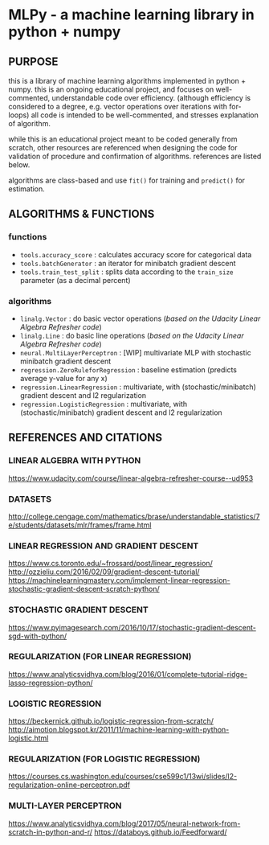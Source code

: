 # MLPy - a machine learning library in python + numpy

## PURPOSE

this is a library of machine learning algorithms implemented in python + numpy.
this is an ongoing educational project, and focuses on well-commented, understandable code over efficiency.
(although efficiency is considered to a degree, e.g. vector operations over iterations with for-loops)
all code is intended to be well-commented, and stresses explanation of algorithm.

while this is an educational project meant to be coded generally from scratch, other resources are referenced when designing the code for validation of procedure and confirmation of algorithms. references are listed below.

algorithms are class-based and use `fit()` for training and `predict()` for estimation.

## ALGORITHMS & FUNCTIONS

### functions
- `tools.accuracy_score` : calculates accuracy score for categorical data
- `tools.batchGenerator` : an iterator for minibatch gradient descent
- `tools.train_test_split` : splits data according to the `train_size` parameter (as a decimal percent)

### algorithms
- `linalg.Vector` : do basic vector operations (*based on the Udacity Linear Algebra Refresher code*)
- `linalg.Line` : do basic line operations (*based on the Udacity Linear Algebra Refresher code*)
- `neural.MultiLayerPerceptron` : [WIP] multivariate MLP with stochastic minibatch gradient descent
- `regression.ZeroRuleforRegression` : baseline estimation (predicts average y-value for any x)
- `regression.LinearRegression` : multivariate, with (stochastic/minibatch) gradient descent and l2 regularization
- `regression.LogisticRegression` : multivariate, with (stochastic/minibatch) gradient descent and l2 regularization

## REFERENCES AND CITATIONS

### LINEAR ALGEBRA WITH PYTHON
https://www.udacity.com/course/linear-algebra-refresher-course--ud953

### DATASETS
http://college.cengage.com/mathematics/brase/understandable_statistics/7e/students/datasets/mlr/frames/frame.html

### LINEAR REGRESSION AND GRADIENT DESCENT
https://www.cs.toronto.edu/~frossard/post/linear_regression/
http://ozzieliu.com/2016/02/09/gradient-descent-tutorial/
https://machinelearningmastery.com/implement-linear-regression-stochastic-gradient-descent-scratch-python/

### STOCHASTIC GRADIENT DESCENT
https://www.pyimagesearch.com/2016/10/17/stochastic-gradient-descent-sgd-with-python/

### REGULARIZATION (FOR LINEAR REGRESSION)
https://www.analyticsvidhya.com/blog/2016/01/complete-tutorial-ridge-lasso-regression-python/

### LOGISTIC REGRESSION
https://beckernick.github.io/logistic-regression-from-scratch/
http://aimotion.blogspot.kr/2011/11/machine-learning-with-python-logistic.html

### REGULARIZATION (FOR LOGISTIC REGRESSION)
https://courses.cs.washington.edu/courses/cse599c1/13wi/slides/l2-regularization-online-perceptron.pdf

### MULTI-LAYER PERCEPTRON
https://www.analyticsvidhya.com/blog/2017/05/neural-network-from-scratch-in-python-and-r/
https://databoys.github.io/Feedforward/
